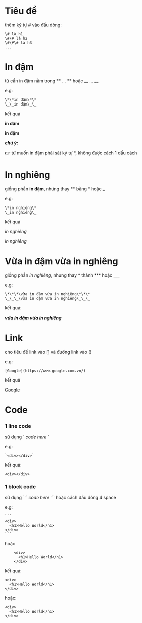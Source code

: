# Tiêu đề

thêm ký tự \# vào đầu dòng:

    \# là h1
    \#\# là h2
    \#\#\# là h3
    ...

# In đậm

từ cần in đậm nằm trong \*\* ... \*\* hoặc \_\_ ... \_\_

e.g:

    \*\*in đậm\*\*
    \_\_in đậm\_\_

kết quả

**in đậm**

**in đậm**

**_chú ý:_**

:point_right: từ muốn in đậm phải sát ký tự \*, không được cách 1 dấu cách

# In nghiêng

giống phần **in đậm**, nhưng thay \*\* bằng \* hoặc \_

e.g:

    \*in nghiêng\*
    \_in nghiêng\_

kết quả

_in nghiêng_

_in nghiêng_

# Vừa in đậm vừa in nghiêng

giống phần _in nghiêng_, nhưng thay \* thành \*\*\* hoặc \_\_\_

e.g:

    \*\*\*\vừa in đậm vừa in nghiêng\*\*\*
    \_\_\_\vừa in đậm vừa in nghiêng\_\_\_

kết quả:

**_vừa in đậm vừa in nghiêng_**

# Link

cho tiêu đề link vào [] và đường link vào ()

e.g:

    [Google](https://www.google.com.vn/)

kết quả

[Google](https://www.google.com.vn/)

# Code

### 1 line code

sử dụng \` _code here_ \`

e.g:

    `<div></div>`

kết quả:

    <div></div>

### 1 block code

sử dụng \`\`\` _code here_ \`\`\` hoặc cách đầu dòng 4 space

e.g:

    ```
    <div>
      <h1>Hello World</h1>
    </div>
    ```

hoặc

        <div>
          <h1>Hello World</h1>
        </div>

kết quả:

```
<div>
  <h1>Hello World</h1>
</div>
```

hoặc:

    <div>
      <h1>Hello World</h1>
    </div>
